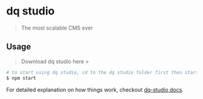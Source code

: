 # dq studio

> The most scalable CMS ever 

## Usage 
> Download dq studio here >  

``` bash
# to start using dq studio, cd to the dq studio folder first then start
$ npm start
```
For detailed explanation on how things work, checkout [dq-studio docs](https://nuxtjs.org).
